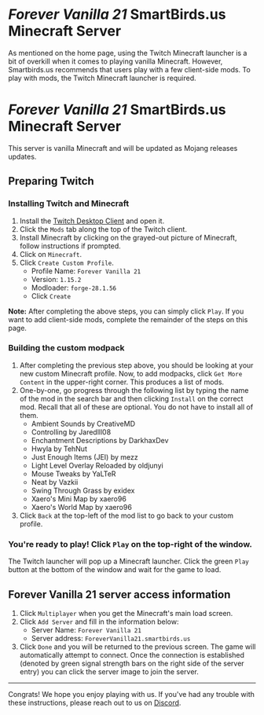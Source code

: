 # *Forever Vanilla 21* SmartBirds.us Minecraft Server

As mentioned on the home page, using the Twitch Minecraft launcher is a bit of overkill when it comes to playing vanilla Minecraft. However, Smartbirds.us recommends that users play with a few client-side mods. To play with mods, the Twitch Minecraft launcher is required.

# *Forever Vanilla 21* SmartBirds.us Minecraft Server

This server is vanilla Minecraft and will be updated as Mojang releases updates.

## Preparing Twitch

### Installing Twitch and Minecraft
1. Install the [Twitch Desktop Client](https://www.twitch.tv/download) and open it.
2. Click the `Mods` tab along the top of the Twitch client.
3. Install Minecraft by clicking on the grayed-out picture of Minecraft, follow instructions if prompted.
4. Click on `Minecraft`.
5. Click `Create Custom Profile`.
    - Profile Name: `Forever Vanilla 21`
    - Version: `1.15.2`
    - Modloader: `forge-28.1.56`
    - Click `Create`

**Note:** After completing the above steps, you can simply click `Play`. If you want to add client-side mods, complete the remainder of the steps on this page.

### Building the custom modpack
1. After completing the previous step above, you should be looking at your new custom Minecraft profile. Now, to add modpacks, click `Get More Content` in the upper-right corner. This produces a list of mods.
2. One-by-one, go progress through the following list by typing the name of the mod in the search bar and then clicking `Install` on the correct mod. Recall that all of these are optional. You do not have to install all of them.
    - Ambient Sounds by CreativeMD
    - Controlling by Jaredlll08
    - Enchantment Descriptions by DarkhaxDev
    - Hwyla by TehNut
    - Just Enough Items (JEI) by mezz
    - Light Level Overlay Reloaded by oldjunyi
    - Mouse Tweaks by YaLTeR
    - Neat by Vazkii
    - Swing Through Grass by exidex
    - Xaero's Mini Map by xaero96
    - Xaero's World Map by xaero96
3. Click `Back` at the top-left of the mod list to go back to your custom profile.

### You're ready to play! Click `Play` on the top-right of the window.
The Twitch launcher will pop up a Minecraft launcher. Click the green `Play` button at the bottom of the window and wait for the game to load.

## Forever Vanilla 21 server access information
1. Click `Multiplayer` when you get the Minecraft's main load screen.
2. Click `Add Server` and fill in the information below:
    - Server Name: `Forever Vanilla 21`
    - Server address: `ForeverVanilla21.smartbirds.us`
3. Click `Done` and you will be returned to the previous screen. The game will automatically attempt to connect. Once the connection is established (denoted by green signal strength bars on the right side of the server entry) you can click the server image to join the server.

---

Congrats! We hope you enjoy playing with us. If you've had any trouble with these instructions, please reach out to us on [Discord](community-guidelines.md).
